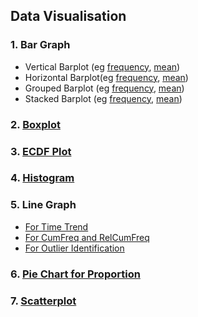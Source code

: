 ## Data Visualisation
### 1. Bar Graph
- Vertical Barplot (eg [frequency](../[SC]-Descriptive-Analytics/[SC]-Data-Visualisation/[M]-(Frequency)-Vertical-Barplot.md), [mean](../[SC]-Descriptive-Analytics/[SC]-Data-Visualisation/[M]-(Mean)-Vertical-Barplot.md))
- Horizontal Barplot(eg [frequency](../[SC]-Descriptive-Analytics/[SC]-Data-Visualisation/[M]-(Frequency)-Horizontal-Barplot.md), [mean](../[SC]-Descriptive-Analytics/[SC]-Data-Visualisation/[M]-(Mean)-Horizontal-Barplot.md))
- Grouped Barplot (eg [frequency](../[SC]-Descriptive-Analytics/[SC]-Data-Visualisation/[M]-(Frequency)-Grouped-Barplot.md), [mean](../[SC]-Descriptive-Analytics/[SC]-Data-Visualisation/[M]-(Mean)-Grouped-Barplot.md))
- Stacked Barplot (eg [frequency](../[SC]-Descriptive-Analytics/[SC]-Data-Visualisation/[M]-(Frequency)-Stacked-Barplot.md), [mean](../[SC]-Descriptive-Analytics/[SC]-Data-Visualisation/[M]-(Mean)-Stacked-Barplot.md))
### 2. [Boxplot](../[SC]-Descriptive-Analytics/[SC]-Data-Visualisation/[M]-Boxplot.md)
### 3. [ECDF Plot](../[SC]-Descriptive-Analytics/[SC]-Data-Visualisation/[M]-ECDF-Plot.md)
### 4.  [Histogram](../[SC]-Descriptive-Analytics/[SC]-Data-Visualisation/[M]-Histogram-&-Frequency-Table.md)
### 5. Line Graph
- [For Time Trend](../[SC]-Descriptive-Analytics/[SC]-Data-Visualisation/[M]-(Time-Trend)-Line-Graph.md)
- [For CumFreq and RelCumFreq](../[SC]-Descriptive-Analytics/[SC]-Data-Visualisation/[M]-(CumFreq-&-CumRelFreq)-Line-Graph.md)
- [For Outlier Identification](../[SC]-Descriptive-Analytics/[SC]-Data-Visualisation/[M]-(Outlier)-Line-Graph.md)
### 6. [Pie Chart for Proportion](../[SC]-Descriptive-Analytics/[SC]-Data-Visualisation/[M]-(Proportion)-Pie-Chart.md)
### 7. [Scatterplot](../[SC]-Descriptive-Analytics/[SC]-Data-Visualisation/[M]-Scatterplot.md)
